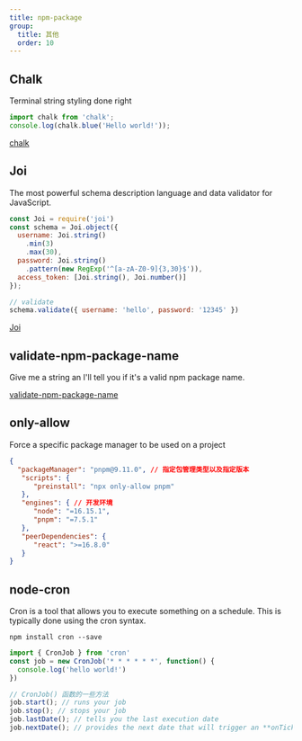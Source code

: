 ```yaml
---
title: npm-package
group:
  title: 其他
  order: 10
---
```


## Chalk

  Terminal string styling done right

```js
import chalk from 'chalk';
console.log(chalk.blue('Hello world!'));
```

[chalk](https://github.com/chalk/chalk)

## Joi

  The most powerful schema description language and data validator for JavaScript.

```js
const Joi = require('joi')
const schema = Joi.object({
  username: Joi.string()
    .min(3)
    .max(30),
  password: Joi.string()
    .pattern(new RegExp('^[a-zA-Z0-9]{3,30}$')),
  access_token: [Joi.string(), Joi.number()]
});

// validate
schema.validate({ username: 'hello', password: '12345' })
```

[Joi](https://joi.dev/)

## validate-npm-package-name

   Give me a string an I'll tell you if it's a valid npm package name.

[validate-npm-package-name](https://www.npmmirror.com/package/validate-npm-package-name)

## only-allow

   Force a specific package manager to be used on a project

```json
{
  "packageManager": "pnpm@9.11.0", // 指定包管理类型以及指定版本
   "scripts": {
      "preinstall": "npx only-allow pnpm"
   },
   "engines": { // 开发环境
      "node": "=16.15.1",
      "pnpm": "=7.5.1"
   },
   "peerDependencies": {
      "react": ">=16.8.0"
   }
}
```

## node-cron

Cron is a tool that allows you to execute something on a schedule. This is typically done using the cron syntax.

```shell
npm install cron --save
```

```js
import { CronJob } from 'cron'
const job = new CronJob('* * * * * *', function() {
  console.log('hello world!')
})
```

```js
// CronJob() 函数的一些方法
job.start(); // runs your job
job.stop(); // stops your job
job.lastDate(); // tells you the last execution date
job.nextDate(); // provides the next date that will trigger an **onTick**
```
